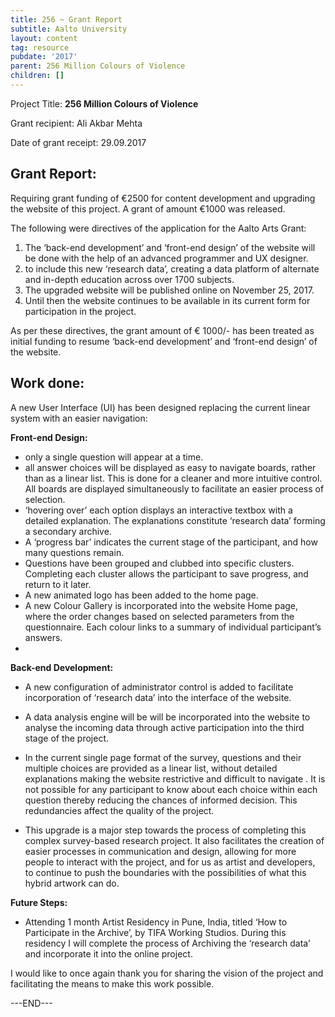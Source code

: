 ```yaml
---
title: 256 ~ Grant Report
subtitle: Aalto University
layout: content
tag: resource
pubdate: '2017'
parent: 256 Million Colours of Violence
children: []
---
```

Project Title: **256 Million Colours of Violence**

Grant recipient: Ali Akbar Mehta

Date of grant receipt: 29.09.2017



## Grant Report:



Requiring grant funding of €2500 for content development and upgrading the website of this project. A grant of amount €1000 was released.



The following were directives of the application for the Aalto Arts Grant:

1. The ‘back-end development’ and ‘front-end design’ of the website will be done with the help of an advanced programmer and UX designer.
2. to include this new ‘research data’, creating a data platform of alternate and in-depth education across over 1700 subjects.  
3. The upgraded website will be published online on November 25, 2017. 
4. Until then the website continues to be available in its current form for participation in the project.



As per these directives, the grant amount of € 1000/- has been treated as initial funding to resume ‘back-end development’ and ‘front-end design’ of the website. 



## Work done:

A new User Interface (UI) has been designed replacing the current linear system with an easier navigation:

**Front-end Design:**

* only a single question will appear at a time. 
* all answer choices will be displayed as easy to navigate boards, rather than as a linear list. This is done for a cleaner and more intuitive control. All boards are displayed simultaneously to facilitate an easier process of selection. 
* ‘hovering over’ each option displays an interactive textbox with a detailed explanation. The explanations constitute ‘research data’ forming a secondary archive.
* A ‘progress bar’ indicates the current stage of the participant, and how many questions remain.
* Questions have been grouped and clubbed into specific clusters. Completing each cluster allows the participant to save progress, and return to it later.
* A new animated logo has been added to the home page.
* A new Colour Gallery is incorporated into the website Home page, where the order changes based on selected parameters from the questionnaire. Each colour links to a summary of individual participant’s answers.
* 

**Back-end Development:**

* A new configuration of administrator control is added to facilitate incorporation of ‘research data’ into the interface of the website.
* A data analysis engine will be will be incorporated into the website to analyse the incoming data through active participation into the third stage of the project.



* In the current single page format of the survey, questions and their multiple choices are provided as a linear list, without detailed explanations making the website restrictive and difficult to navigate . It is not possible for any participant to know about each choice within each question thereby reducing the chances of informed decision. This redundancies affect the quality of the project.
* This upgrade is a major step towards the process of completing this complex survey-based research project. It also facilitates the creation of easier processes in communication and design, allowing for more people to interact with the project, and for us as artist and developers, to continue to push the boundaries with the possibilities of what this hybrid artwork can do. 



**Future Steps:**

* Attending 1 month Artist Residency in Pune, India, titled ‘How to Participate in the Archive’, by TIFA Working Studios. During this residency I will complete the process of Archiving the ‘research data’ and incorporate it into the online project.



I would like to once again thank you for sharing the vision of the project and facilitating the means to make this work possible. 

\---END---
